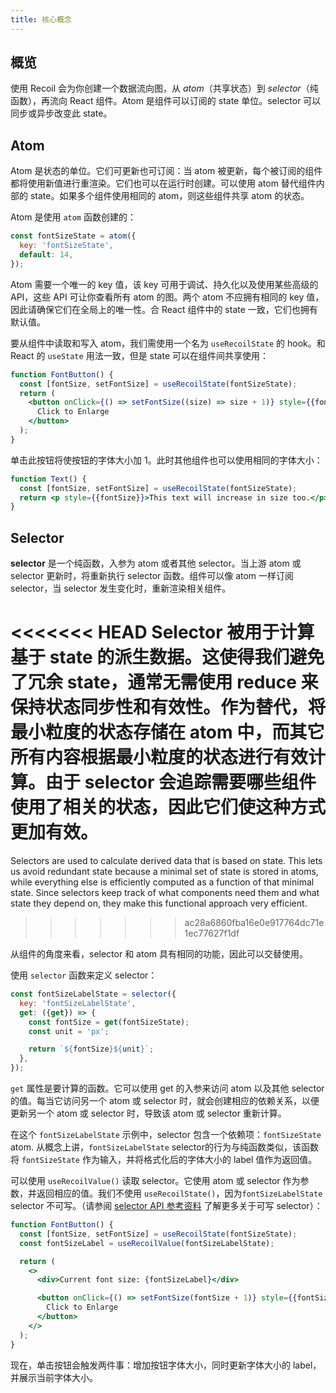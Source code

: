 ```yaml
---
title: 核心概念
---
```


## 概览

使用 Recoil 会为你创建一个数据流向图，从 _atom_（共享状态）到 _selector_（纯函数），再流向 React 组件。Atom 是组件可以订阅的 state 单位。selector 可以同步或异步改变此 state。

## Atom

Atom 是状态的单位。它们可更新也可订阅：当 atom 被更新，每个被订阅的组件都将使用新值进行重渲染。它们也可以在运行时创建。可以使用 atom 替代组件内部的 state。如果多个组件使用相同的 atom，则这些组件共享 atom 的状态。

Atom 是使用 `atom` 函数创建的：

```javascript
const fontSizeState = atom({
  key: 'fontSizeState',
  default: 14,
});
```

Atom 需要一个唯一的 key 值，该 key 可用于调试、持久化以及使用某些高级的 API，这些 API 可让你查看所有 atom 的图。两个 atom 不应拥有相同的 key 值，因此请确保它们在全局上的唯一性。合 React 组件中的 state 一致，它们也拥有默认值。

要从组件中读取和写入 atom，我们需使用一个名为 `useRecoilState` 的 hook。和 React 的 `useState` 用法一致，但是 state 可以在组件间共享使用：

```jsx
function FontButton() {
  const [fontSize, setFontSize] = useRecoilState(fontSizeState);
  return (
    <button onClick={() => setFontSize((size) => size + 1)} style={{fontSize}}>
      Click to Enlarge
    </button>
  );
}
```

单击此按钮将使按钮的字体大小加 1。此时其他组件也可以使用相同的字体大小：

```jsx
function Text() {
  const [fontSize, setFontSize] = useRecoilState(fontSizeState);
  return <p style={{fontSize}}>This text will increase in size too.</p>;
}
```

## Selector

**selector** 是一个纯函数，入参为 atom 或者其他 selector。当上游 atom 或 selector 更新时，将重新执行 selector 函数。组件可以像 atom 一样订阅 selector，当 selector 发生变化时，重新渲染相关组件。

<<<<<<< HEAD
Selector 被用于计算基于 state 的派生数据。这使得我们避免了冗余 state，通常无需使用 reduce 来保持状态同步性和有效性。作为替代，将最小粒度的状态存储在 atom 中，而其它所有内容根据最小粒度的状态进行有效计算。由于 selector 会追踪需要哪些组件使用了相关的状态，因此它们使这种方式更加有效。
=======
Selectors are used to calculate derived data that is based on state. This lets us avoid redundant state because a minimal set of state is stored in atoms, while everything else is efficiently computed as a function of that minimal state. Since selectors keep track of what components need them and what state they depend on, they make this functional approach very efficient.
>>>>>>> ac28a6860fba16e0e917764dc71e1ec77627f1df

从组件的角度来看，selector 和 atom 具有相同的功能，因此可以交替使用。

使用 `selector` 函数来定义 selector：

```javascript
const fontSizeLabelState = selector({
  key: 'fontSizeLabelState',
  get: ({get}) => {
    const fontSize = get(fontSizeState);
    const unit = 'px';

    return `${fontSize}${unit}`;
  },
});
```

`get` 属性是要计算的函数。它可以使用 get 的入参来访问 atom 以及其他 selector 的值。每当它访问另一个 atom 或 selector 时，就会创建相应的依赖关系，以便更新另一个 atom 或 selector 时，导致该 atom 或 selector 重新计算。

在这个 `fontSizeLabelState` 示例中，selector 包含一个依赖项：`fontSizeState` atom. 从概念上讲，`fontSizeLabelState` selector的行为与纯函数类似，该函数将 `fontSizeState` 作为输入，并将格式化后的字体大小的 label 值作为返回值。

可以使用 `useRecoilValue()` 读取 selector。它使用 atom 或 selector 作为参数，并返回相应的值。我们不使用 `useRecoilState()`，因为`fontSizeLabelState` selector 不可写。（请参阅 [selector API 参考资料](/docs/api-reference/core/selector) 了解更多关于可写 selector）：

```jsx
function FontButton() {
  const [fontSize, setFontSize] = useRecoilState(fontSizeState);
  const fontSizeLabel = useRecoilValue(fontSizeLabelState);

  return (
    <>
      <div>Current font size: {fontSizeLabel}</div>

      <button onClick={() => setFontSize(fontSize + 1)} style={{fontSize}}>
        Click to Enlarge
      </button>
    </>
  );
}
```

现在，单击按钮会触发两件事：增加按钮字体大小，同时更新字体大小的 label，并展示当前字体大小。
